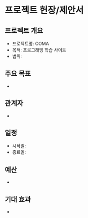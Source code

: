 # 프로젝트 헌장/제안서

## 프로젝트 개요
- 프로젝트명: COMA
- 목적: 프로그래밍 학습 사이트
- 범위:

## 주요 목표
- 

## 관계자
- 

## 일정
- 시작일:
- 종료일:

## 예산
- 

## 기대 효과
- 
